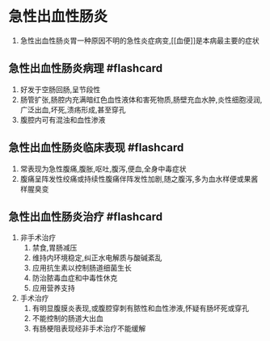 # 急性出血性肠炎
1. 急性出血性肠炎胃一种原因不明的急性炎症病变,[[血便]]是本病最主要的症状

## 急性出血性肠炎病理 #flashcard 
1. 好发于空肠回肠,呈节段性
2. 肠管扩张,肠腔内充满暗红色血性液体和害死物质,肠壁充血水肿,炎性细胞浸润,广泛出血,坏死,溃疡形成,甚至穿孔
3. 腹腔内可有混浊和血性渗液
<!--ID: 1637558063631-->





## 急性出血性肠炎临床表现 #flashcard 
1. 常表现为急性腹痛,腹胀,呕吐,腹泻,便血,全身中毒症状
2. 腹痛呈阵发性绞痛或持续性腹痛伴阵发性加剧,随之腹泻,多为血水样便或果酱样腥臭变
<!--ID: 1637558063635-->





## 急性出血性肠炎治疗 #flashcard 
1. 非手术治疗
	1. 禁食,胃肠减压
	2. 维持内环境稳定,纠正水电解质与酸碱紊乱
	3. 应用抗生素以控制肠道细菌生长
	4. 防治脓毒血症和中毒性休克
	5. 应用营养支持
2. 手术治疗
	1. 有明显腹膜炎表现,或腹腔穿刺有脓性和血性渗液,怀疑有肠坏死或穿孔
	2. 不能控制的肠道大出血
	3. 有肠梗阻表现经非手术治疗不能缓解
<!--ID: 1637558063637-->

